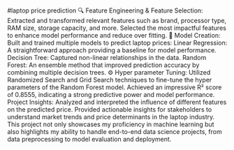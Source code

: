 #laptop price prediction
🔍 Feature Engineering & Feature Selection:
Extracted and transformed relevant features such as brand, processor type, RAM size, storage capacity, and more.
Selected the most impactful features to enhance model performance and reduce over fitting.
🧠 Model Creation:
Built and trained multiple models to predict laptop prices:
Linear Regression: A straightforward approach providing a baseline for model performance.
Decision Tree: Captured non-linear relationships in the data.
Random Forest: An ensemble method that improved prediction accuracy by combining multiple decision trees.
⚙️ Hyper parameter Tuning:
Utilized Randomized Search and Grid Search techniques to fine-tune the hyper parameters of the Random Forest model.
Achieved an impressive R² score of 0.8555, indicating a strong predictive power and model performance.
Project Insights:
Analyzed and interpreted the influence of different features on the predicted price.
Provided actionable insights for stakeholders to understand market trends and price determinants in the laptop industry.
This project not only showcases my proficiency in machine learning but also highlights my ability to handle end-to-end data science projects, from data preprocessing to model evaluation and deployment.
